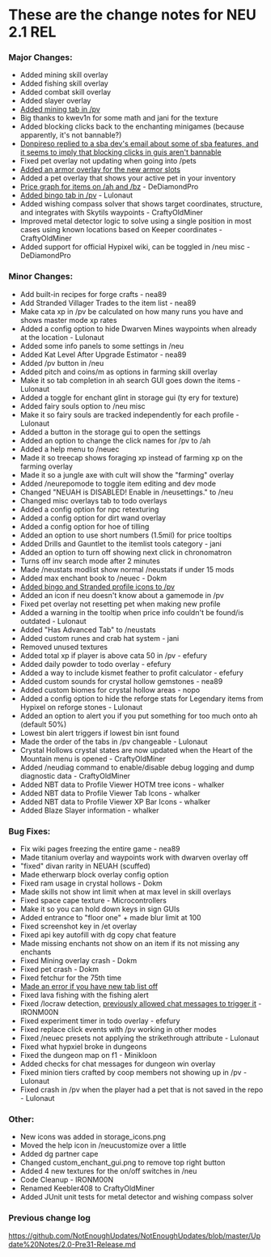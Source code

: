 # These are the change notes for NEU 2.1 REL

### **Major Changes:**
- Added mining skill overlay
- Added fishing skill overlay
- Added combat skill overlay
- Added slayer overlay
- [Added mining tab in /pv](https://cdn.discordapp.com/attachments/832652653292027904/903619242384056370/unknown.png)
- Big thanks to kwev1n for some math and jani for the texture
- Added blocking clicks back to the enchanting minigames (because apparently, it's not bannable?)
- [Donpireso replied to a sba dev's email about some of sba features, and it seems to imply that blocking clicks in guis aren't bannable](https://cdn.discordapp.com/attachments/823769568933576764/906101631861526559/unknown.png)
- Fixed pet overlay not updating when going into /pets
- [Added an armor overlay for the new armor slots](https://cdn.discordapp.com/attachments/832652653292027904/922399046528794634/unknown.png) 
- Added a pet overlay that shows your active pet in your inventory
- [Price graph for items on /ah and /bz](https://cdn.discordapp.com/attachments/896407218151366687/926968296929107999/unknown.png) - DeDiamondPro
- [Added bingo tab in /pv](https://cdn.discordapp.com/attachments/702456294874808330/951909539383500820/unknown.png) - Lulonaut
- Added wishing compass solver that shows target coordinates, structure, and integrates with Skytils waypoints - CraftyOldMiner
- Improved metal detector logic to solve using a single position in most cases using known locations based on Keeper coordinates - CraftyOldMiner
- Added support for official Hypixel wiki, can be toggled in /neu misc - DeDiamondPro
### **Minor Changes:**
- Add built-in recipes for forge crafts - nea89
- Add Stranded Villager Trades to the item list - nea89
- Make cata xp in /pv be calculated on how many runs you have and shows master mode xp rates
- Added a config option to hide Dwarven Mines waypoints when already at the location - Lulonaut
- Added some info panels to some settings in /neu
- Added Kat Level After Upgrade Estimator - nea89
- Added /pv button in /neu 
- Added pitch and coins/m as options in farming skill overlay
- Make it so tab completion in ah search GUI goes down the items - Lulonaut
- Added a toggle for enchant glint in storage gui (ty ery for texture)
- Added fairy souls option to /neu misc
- Make it so fairy souls are tracked independently for each profile - Lulonaut
- Added a button in the storage gui to open the settings
- Added an option to change the click names for /pv to /ah
- Added a help menu to /neuec
- Made it so treecap shows foraging xp instead of farming xp on the farming overlay
- Made it so a jungle axe with cult will show the "farming" overlay
- Added /neurepomode to toggle item editing and dev mode
- Changed "NEUAH is DISABLED! Enable in /neusettings." to /neu
- Changed misc overlays tab to todo overlays
- Added a config option for npc retexturing 
- Added a config option for dirt wand overlay
- Added a config option for hoe of tilling
- Added an option to use short numbers (1.5mil) for price tooltips
- Added Drills and Gauntlet to the itemlist tools category - jani
- Added an option to turn off showing next click in chronomatron
- Turns off inv search mode after 2 minutes
- Made /neustats modlist show normal /neustats if under 15 mods
- Added max enchant book to /neuec - Dokm
- [Added bingo and Stranded profile icons to /pv](https://cdn.discordapp.com/attachments/832652653292027904/915844465372065842/unknown.png)
- Added an icon if neu doesn't know about a gamemode in /pv
- Fixed pet overlay not resetting pet when making new profile
- Added a warning in the tooltip when price info couldn't be found/is outdated - Lulonaut
- Added "Has Advanced Tab" to /neustats
- Added custom runes and crab hat system - jani
- Removed unused textures
- Added total xp if player is above cata 50 in /pv - efefury 
- Added daily powder to todo overlay - efefury
- Added a way to include kismet feather to profit calculator - efefury
- Added custom sounds for crystal hollow gemstones - nea89
- Added custom biomes for crystal hollow areas - nopo
- Added a config option to hide the reforge stats for Legendary items from Hypixel on reforge stones - Lulonaut
- Added an option to alert you if you put something for too much onto ah (default 50%)
- Lowest bin alert triggers if lowest bin isnt found
- Made the order of the tabs in /pv changeable - Lulonaut
- Crystal Hollows crystal states are now updated when the Heart of the Mountain menu is opened - CraftyOldMiner
- Added /neudiag command to enable/disable debug logging and dump diagnostic data - CraftyOldMiner
- Added NBT data to Profile Viewer HOTM tree icons - whalker
- Added NBT data to Profile Viewer Tab Icons - whalker
- Added NBT data to Profile Viewer XP Bar Icons - whalker
- Added Blaze Slayer information - whalker
### **Bug Fixes:**
- Fix wiki pages freezing the entire game - nea89
- Made titanium overlay and waypoints work with dwarven overlay off
- "fixed" divan rarity in NEUAH (scuffed)
- Made etherwarp block overlay config option
- Fixed ram usage in crystal hollows - Dokm
- Made skills not show int limit when at max level in skill overlays
- Fixed space cape texture - Microcontrollers
- Make it so you can hold down keys in sign GUIs
- Added entrance to "floor one" + made blur limit at 100
- Fixed screenshot key in /et overlay
- Fixed api key autofill with dg copy chat feature
- Made missing enchants not show on an item if its not missing any enchants
- Fixed Mining overlay crash - Dokm
- Fixed pet crash - Dokm 
- Fixed fetchur for the 75th time
- [Made an error if you have new tab list off](https://cdn.discordapp.com/attachments/896407218151366687/913681097605398528/unknown.png)
- Fixed lava fishing with the fishing alert
- Fixed /locraw detection, [previously allowed chat messages to trigger it](https://github.com/NotEnoughUpdates/NotEnoughUpdates/issues/35) - IRONM00N
- Fixed experiment timer in todo overlay - efefury
- Fixed replace click events with /pv working in other modes 
- Fixed /neuec presets not applying the strikethrough attribute - Lulonaut
- Fixed what hypxiel broke in dungeons
- Fixed the dungeon map on f1 - Minikloon
- Added checks for chat messages for dungeon win overlay
- Fixed minion tiers crafted by coop members not showing up in /pv - Lulonaut
- Fixed crash in /pv when the player had a pet that is not saved in the repo - Lulonaut
### **Other:**
- New icons was added in storage_icons.png
- Moved the help icon in /neucustomize over a little
- Added dg partner cape
- Changed custom_enchant_gui.png to remove top right button
- Added 4 new textures for the on/off switches in /neu
- Code Cleanup - IRONM00N
- Renamed Keebler408 to CraftyOldMiner
- Added JUnit unit tests for metal detector and wishing compass solver
### **Previous change log**
https://github.com/NotEnoughUpdates/NotEnoughUpdates/blob/master/Update%20Notes/2.0-Pre31-Release.md
